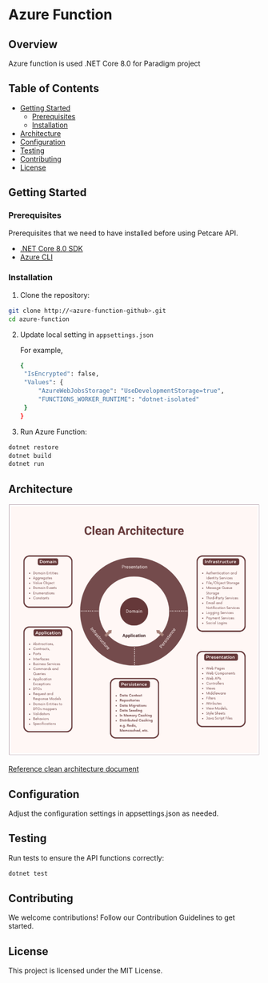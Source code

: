 # Azure Function

## Overview

Azure function is used .NET Core 8.0 for Paradigm project

## Table of Contents

- [Getting Started](#getting-started)
  - [Prerequisites](#prerequisites)
  - [Installation](#installation)
- [Architecture](#architecture)
- [Configuration](#configuration)
- [Testing](#testing)
- [Contributing](#contributing)
- [License](#license)

## Getting Started

### Prerequisites

Prerequisites that we need to have installed before using Petcare API.

- [.NET Core 8.0 SDK](https://dotnet.microsoft.com/en-us/download/dotnet/8.0)
- [Azure CLI](https://learn.microsoft.com/en-us/cli/azure/install-azure-cli)

### Installation

1. Clone the repository:

```bash
git clone http://<azure-function-github>.git
cd azure-function
```

2. Update local setting in `appsettings.json`

   For example,

   ```bash
   {
    "IsEncrypted": false,
    "Values": {
        "AzureWebJobsStorage": "UseDevelopmentStorage=true",
        "FUNCTIONS_WORKER_RUNTIME": "dotnet-isolated"
    }
   }
   ```

3. Run Azure Function:

```bash
dotnet restore
dotnet build
dotnet run
```

## Architecture

![Clean Architecture](clean-architecture.png)

[Reference clean architecture document](https://www.ezzylearning.net/tutorial/building-asp-net-core-apps-with-clean-architecture)

## Configuration

Adjust the configuration settings in appsettings.json as needed.

## Testing

Run tests to ensure the API functions correctly:

```bash
dotnet test
```

## Contributing

We welcome contributions! Follow our Contribution Guidelines to get started.

## License

This project is licensed under the MIT License.
